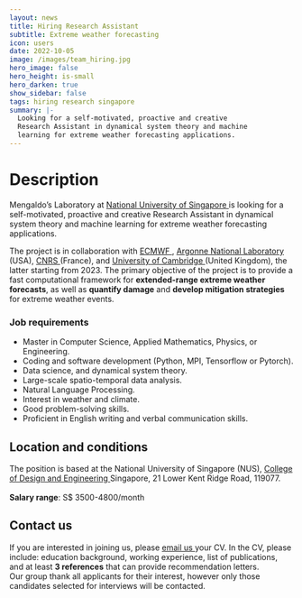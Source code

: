 ```yaml
---
layout: news
title: Hiring Research Assistant
subtitle: Extreme weather forecasting
icon: users
date: 2022-10-05
image: /images/team_hiring.jpg
hero_image: false
hero_height: is-small
hero_darken: true
show_sidebar: false
tags: hiring research singapore
summary: |-
  Looking for a self-motivated, proactive and creative
  Research Assistant in dynamical system theory and machine
  learning for extreme weather forecasting applications.
---
```


<html>
  <div class="content">
  <h1> Description </h1>
  Mengaldo’s Laboratory at <a href="https://cde.nus.edu.sg">
  National University of Singapore </a> is looking for a
  self-motivated, proactive and creative Research Assistant
  in dynamical system theory and machine learning for extreme
  weather forecasting applications.

  The project is in collaboration with <a href="https://www.ecmwf.int">
  ECMWF </a>, <a href="https://www.anl.gov"> Argonne National Laboratory
  </a> (USA), <a href="https://www.lsce.ipsl.fr/Pisp/davide.faranda/">
  CNRS </a> (France), and <a href="https://www.cam.ac.uk"> University
  of Cambridge </a> (United Kingdom), the latter starting from 2023.
  The primary objective of the project is to provide a fast computational
  framework for <b>extended-range extreme weather forecasts</b>, as
  well as <b>quantify damage</b> and <b>develop mitigation strategies</b>
  for extreme weather events.
  </div>

  <div class="content">
  <h3> Job requirements </h3>
  <ul>
    <li> Master in Computer Science, Applied Mathematics, Physics, or Engineering. </li>
    <li> Coding and software development (Python, MPI, Tensorflow or Pytorch). </li>
    <li> Data science, and dynamical system theory. </li>
    <li> Large-scale spatio-temporal data analysis. </li>
    <li> Natural Language Processing. </li>
    <li> Interest in weather and climate. </li>
    <li> Good problem-solving skills. </li>
    <li> Proficient in English writing and verbal communication skills. </li>
  </ul>
  </div>

  <div class="content">
  <h2 style="font-size:150%;font-weight:bold;"> Location and conditions </h2>
  The position is based at the National University of Singapore (NUS),
  <a href="https://cde.nus.edu.sg"> College of Design and Engineering </a>
  Singapore, 21 Lower Kent Ridge Road, 119077.
  <br><br>
  <b>Salary range</b>: S$ 3500-4800/month
  </div>

  <div class="content">
  <h2> Contact us </h2>
  If you are interested in joining us, please <a href="mailto:mpegim@nus.edu.sg">
  email us </a> your CV. In the CV, please include: education background,
  working experience, list of publications, and at least <b>3 references</b>
  that can provide recommendation letters.
  </div>

  <div class="notification is-warning is-light">
    Our group thank all applicants for their interest,
    however only those candidates selected for interviews
    will be contacted.
  </div>
  <br>
</html>
